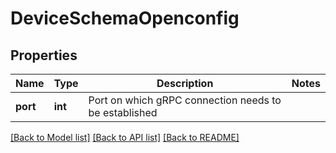 # DeviceSchemaOpenconfig

## Properties
Name | Type | Description | Notes
------------ | ------------- | ------------- | -------------
**port** | **int** | Port on which gRPC connection needs to be established | 

[[Back to Model list]](../README.md#documentation-for-models) [[Back to API list]](../README.md#documentation-for-api-endpoints) [[Back to README]](../README.md)


